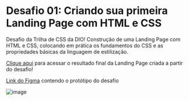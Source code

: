 # Desafio 01: Criando sua primeira Landing Page com HTML e CSS

Desafio da Trilha de CSS da DIO! Construção de uma Landing Page com HTML e CSS, colocando em prática os fundamentos do CSS e
as propriedades básicas da linguagem de estilização.

[Clique aqui]([https://rafa-abreu.github.io/projeto-css-desafio-01/]) para acessar o resultado final da Landing Page criada a partir do desafio!

[Link do Figma](https://www.figma.com/file/3PiokoJj9IhGDnNiWAJbz7/DIO---Desafio-01?node-id=2%3A6) contendo o protótipo do desafio

![image](https://user-images.githubusercontent.com/55519539/183538055-6cce606c-7d1d-4d15-a4be-ffeb5b37c956.png)





